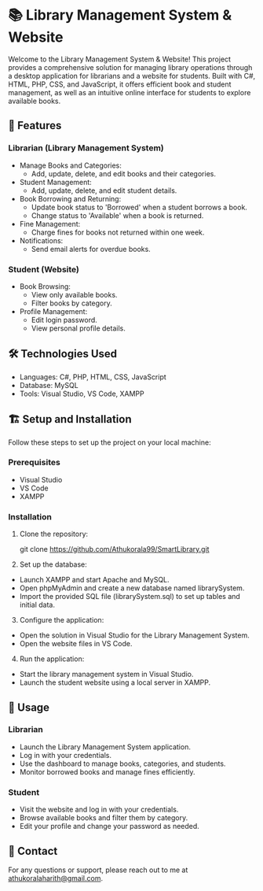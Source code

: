 # 📚 Library Management System & Website
Welcome to the Library Management System & Website! This project provides a comprehensive solution for managing library operations through a desktop application for librarians and a website for students. Built with C#, HTML, PHP, CSS, and JavaScript, it offers efficient book and student management, as well as an intuitive online interface for students to explore available books.

## 🚀 Features
### Librarian (Library Management System)
- Manage Books and Categories:
  - Add, update, delete, and edit books and their categories.
- Student Management:
  - Add, update, delete, and edit student details.
- Book Borrowing and Returning:
  - Update book status to 'Borrowed' when a student borrows a book.
  - Change status to 'Available' when a book is returned.
- Fine Management:
  - Charge fines for books not returned within one week.
- Notifications:
  - Send email alerts for overdue books.
### Student (Website)
- Book Browsing:
  - View only available books.
  - Filter books by category.
- Profile Management:
  - Edit login password.
  - View personal profile details.
## 🛠️ Technologies Used
- Languages: C#, PHP, HTML, CSS, JavaScript
- Database: MySQL
- Tools: Visual Studio, VS Code, XAMPP
## 🏗️ Setup and Installation
Follow these steps to set up the project on your local machine:

### Prerequisites
- Visual Studio
- VS Code
- XAMPP
### Installation
1. Clone the repository:

    git clone https://github.com/Athukorala99/SmartLibrary.git

2. Set up the database:

- Launch XAMPP and start Apache and MySQL.
- Open phpMyAdmin and create a new database named librarySystem.
- Import the provided SQL file (librarySystem.sql) to set up tables and initial data.
3. Configure the application:

- Open the solution in Visual Studio for the Library Management System.
- Open the website files in VS Code.
4. Run the application:

- Start the library management system in Visual Studio.
- Launch the student website using a local server in XAMPP.
## 🎯 Usage
### Librarian
- Launch the Library Management System application.
- Log in with your credentials.
- Use the dashboard to manage books, categories, and students.
- Monitor borrowed books and manage fines efficiently.
### Student
- Visit the website and log in with your credentials.
- Browse available books and filter them by category.
- Edit your profile and change your password as needed.
## 📧 Contact
For any questions or support, please reach out to me at athukoralaharith@gmail.com.
